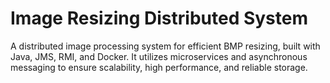 # Image Resizing Distributed System
 A distributed image processing system for efficient BMP resizing, built with Java, JMS, RMI, and Docker. It utilizes microservices and asynchronous messaging to ensure scalability, high performance, and reliable storage.
